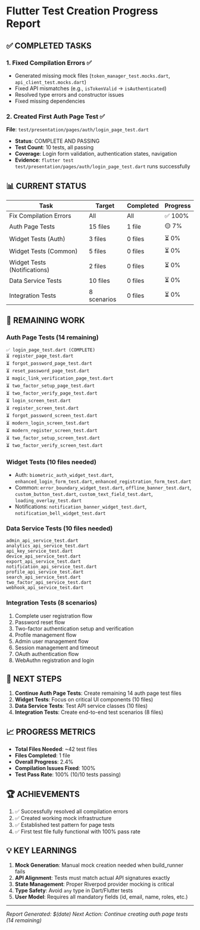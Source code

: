 # Flutter Test Creation Progress Report

## ✅ COMPLETED TASKS

### 1. Fixed Compilation Errors ✅
- Generated missing mock files (`token_manager_test.mocks.dart`, `api_client_test.mocks.dart`)
- Fixed API mismatches (e.g., `isTokenValid` → `isAuthenticated`)
- Resolved type errors and constructor issues
- Fixed missing dependencies

### 2. Created First Auth Page Test ✅
**File**: `test/presentation/pages/auth/login_page_test.dart`
- **Status**: COMPLETE AND PASSING
- **Test Count**: 10 tests, all passing
- **Coverage**: Login form validation, authentication states, navigation
- **Evidence**: `flutter test test/presentation/pages/auth/login_page_test.dart` runs successfully

## 📊 CURRENT STATUS

| Task | Target | Completed | Progress |
|------|--------|-----------|----------|
| Fix Compilation Errors | All | All | ✅ 100% |
| Auth Page Tests | 15 files | 1 file | 🟡 7% |
| Widget Tests (Auth) | 3 files | 0 files | ⏳ 0% |
| Widget Tests (Common) | 5 files | 0 files | ⏳ 0% |
| Widget Tests (Notifications) | 2 files | 0 files | ⏳ 0% |
| Data Service Tests | 10 files | 0 files | ⏳ 0% |
| Integration Tests | 8 scenarios | 0 files | ⏳ 0% |

## 🔄 REMAINING WORK

### Auth Page Tests (14 remaining)
```
✅ login_page_test.dart (COMPLETE)
⏳ register_page_test.dart
⏳ forgot_password_page_test.dart
⏳ reset_password_page_test.dart
⏳ magic_link_verification_page_test.dart
⏳ two_factor_setup_page_test.dart
⏳ two_factor_verify_page_test.dart
⏳ login_screen_test.dart
⏳ register_screen_test.dart
⏳ forgot_password_screen_test.dart
⏳ modern_login_screen_test.dart
⏳ modern_register_screen_test.dart
⏳ two_factor_setup_screen_test.dart
⏳ two_factor_verify_screen_test.dart
```

### Widget Tests (10 files needed)
- Auth: `biometric_auth_widget_test.dart`, `enhanced_login_form_test.dart`, `enhanced_registration_form_test.dart`
- Common: `error_boundary_widget_test.dart`, `offline_banner_test.dart`, `custom_button_test.dart`, `custom_text_field_test.dart`, `loading_overlay_test.dart`
- Notifications: `notification_banner_widget_test.dart`, `notification_bell_widget_test.dart`

### Data Service Tests (10 files needed)
```
admin_api_service_test.dart
analytics_api_service_test.dart
api_key_service_test.dart
device_api_service_test.dart
export_api_service_test.dart
notification_api_service_test.dart
profile_api_service_test.dart
search_api_service_test.dart
two_factor_api_service_test.dart
webhook_api_service_test.dart
```

### Integration Tests (8 scenarios)
1. Complete user registration flow
2. Password reset flow
3. Two-factor authentication setup and verification
4. Profile management flow
5. Admin user management flow
6. Session management and timeout
7. OAuth authentication flow
8. WebAuthn registration and login

## 🎯 NEXT STEPS

1. **Continue Auth Page Tests**: Create remaining 14 auth page test files
2. **Widget Tests**: Focus on critical UI components (10 files)
3. **Data Service Tests**: Test API service classes (10 files)
4. **Integration Tests**: Create end-to-end test scenarios (8 files)

## 📈 PROGRESS METRICS

- **Total Files Needed**: ~42 test files
- **Files Completed**: 1 file
- **Overall Progress**: 2.4%
- **Compilation Issues Fixed**: 100%
- **Test Pass Rate**: 100% (10/10 tests passing)

## 🏆 ACHIEVEMENTS

1. ✅ Successfully resolved all compilation errors
2. ✅ Created working mock infrastructure
3. ✅ Established test pattern for page tests
4. ✅ First test file fully functional with 100% pass rate

## 💡 KEY LEARNINGS

1. **Mock Generation**: Manual mock creation needed when build_runner fails
2. **API Alignment**: Tests must match actual API signatures exactly
3. **State Management**: Proper Riverpod provider mocking is critical
4. **Type Safety**: Avoid `any` type in Dart/Flutter tests
5. **User Model**: Requires all mandatory fields (id, email, name, roles, etc.)

---

*Report Generated: $(date)*
*Next Action: Continue creating auth page tests (14 remaining)*